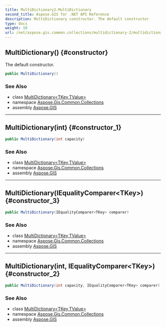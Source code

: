```yaml
---
title: MultiDictionary2.MultiDictionary
second_title: Aspose.GIS for .NET API Reference
description: MultiDictionary constructor. The default constructor
type: docs
weight: 10
url: /net/aspose.gis.common.collections/multidictionary-2/multidictionary/
---
```

## MultiDictionary() {#constructor}

The default constructor.

```csharp
public MultiDictionary()
```

### See Also

* class [MultiDictionary&lt;TKey,TValue&gt;](../)
* namespace [Aspose.Gis.Common.Collections](../../multidictionary-2/)
* assembly [Aspose.GIS](../../../)

---

## MultiDictionary(int) {#constructor_1}

```csharp
public MultiDictionary(int capacity)
```

### See Also

* class [MultiDictionary&lt;TKey,TValue&gt;](../)
* namespace [Aspose.Gis.Common.Collections](../../multidictionary-2/)
* assembly [Aspose.GIS](../../../)

---

## MultiDictionary(IEqualityComparer&lt;TKey&gt;) {#constructor_3}

```csharp
public MultiDictionary(IEqualityComparer<TKey> comparer)
```

### See Also

* class [MultiDictionary&lt;TKey,TValue&gt;](../)
* namespace [Aspose.Gis.Common.Collections](../../multidictionary-2/)
* assembly [Aspose.GIS](../../../)

---

## MultiDictionary(int, IEqualityComparer&lt;TKey&gt;) {#constructor_2}

```csharp
public MultiDictionary(int capacity, IEqualityComparer<TKey> comparer)
```

### See Also

* class [MultiDictionary&lt;TKey,TValue&gt;](../)
* namespace [Aspose.Gis.Common.Collections](../../multidictionary-2/)
* assembly [Aspose.GIS](../../../)


